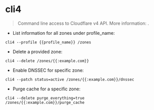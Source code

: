# cli4

> Command line access to Cloudflare v4 API.
> More information: <PUT A LINK HERE>.

- List information for all zones under profile_name:

`cli4 --profile {{profile_name}} /zones`

- Delete a provided zone:

`cli4 --delete /zones/{{:example.com}}`

- Enable DNSSEC for specific zone:

`cli4 --patch status=active /zones/{{:example.com}}/dnssec`

- Purge cache for a specific zone:

`cli4 --delete purge_everything=true /zones/{{:example.com}}/purge_cache`
